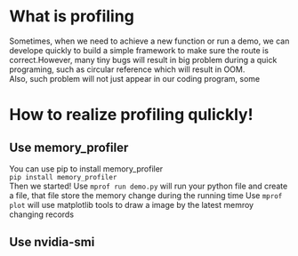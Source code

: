 # What is profiling
Sometimes, when we need to achieve a new function or run a demo, we can develope quickly to build a simple framework to make sure the route is correct.However, many tiny bugs will result in big problem during a quick programing, such as circular reference which will result in OOM.  
Also, such problem will not just appear in our coding program, some 
# How to realize profiling qulickly!
## Use memory_profiler
You can use pip to install memory_profiler  
``pip install memory_profiler``  
Then we started!
Use ``mprof run demo.py`` will run your python file and create a file, that file store the memory change during the running time
Use ``mprof plot`` will use matplotlib tools to draw a image by the latest memroy changing records

## Use nvidia-smi
